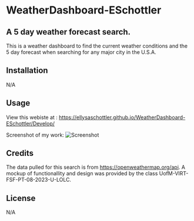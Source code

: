 # WeatherDashboard-ESchottler

## A 5 day weather forecast search.

This is a weather dashboard to find the current weather conditions and the 5 day forecast when searching for any major city in the U.S.A.



## Installation

N/A

## Usage
View this webiste at :  https://ellysaschottler.github.io/WeatherDashboard-ESchottler/Develop/

Screenshot of my work: ![Screenshot](/Develop/images/weather-dashboard.png)

## Credits

The data pulled for this search is from  https://openweathermap.org/api.  A mockup of functionallity and design was provided by the class UofM-VIRT-FSF-PT-08-2023-U-LOLC.

## License

N/A